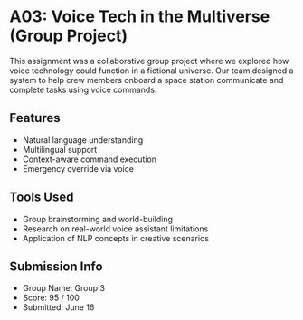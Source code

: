 # A03: Voice Tech in the Multiverse (Group Project)

This assignment was a collaborative group project where we explored how voice technology could function in a fictional universe. Our team designed a system to help crew members onboard a space station communicate and complete tasks using voice commands.

## Features
- Natural language understanding
- Multilingual support
- Context-aware command execution
- Emergency override via voice

## Tools Used
- Group brainstorming and world-building
- Research on real-world voice assistant limitations
- Application of NLP concepts in creative scenarios

## Submission Info
- Group Name: Group 3
- Score: 95 / 100
- Submitted: June 16
